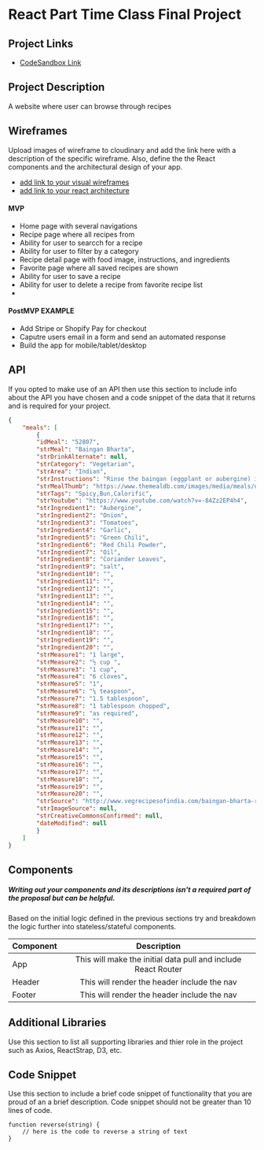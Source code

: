 # React Part Time Class Final Project

## Project Links

- [CodeSandbox Link](https://codesandbox.io/s/react-final-ashley-8v6d04)

## Project Description

A website where user can browse through recipes


## Wireframes

Upload images of wireframe to cloudinary and add the link here with a description of the specific wireframe. Also, define the the React components and the architectural design of your app.

- [add link to your visual wireframes]()
- [add link to your react architecture]()


#### MVP 

- Home page with several navigations
- Recipe page where all recipes from
- Ability for user to searcch for a recipe
- Ability for user to filter by a category
- Recipe detail page with food image, instructions, and ingredients
- Favorite page where all saved recipes are shown
- Ability for user to save a recipe
- Ability for user to delete a recipe from favorite recipe list
- 

#### PostMVP EXAMPLE

- Add Stripe or Shopify Pay for checkout
- Caputre users email in a form and send an automated response
- Build the app for mobile/tablet/desktop

## API

If you opted to make use of an API then use this section to include info about the API you have chosen and a code snippet of the data that it returns and is required for your project. 


```json
{
	"meals": [
		{
		"idMeal": "52807",
		"strMeal": "Baingan Bharta",
		"strDrinkAlternate": null,
		"strCategory": "Vegetarian",
		"strArea": "Indian",
		"strInstructions": "Rinse the baingan (eggplant or aubergine) in water. Pat dry with a kitchen napkin. Apply some oil all over and\r\nkeep it for roasting on an open flame. You can also grill the baingan or roast in the oven. But then you won't get\r\nthe smoky flavor of the baingan. Keep the eggplant turning after a 2 to 3 minutes on the flame, so that its evenly\r\ncooked. You could also embed some garlic cloves in the baingan and then roast it.\r\n2. Roast the aubergine till its completely cooked and tender. With a knife check the doneness. The knife should slid\r\neasily in aubergines without any resistance. Remove the baingan and immerse in a bowl of water till it cools\r\ndown.\r\n3. You can also do the dhungar technique of infusing charcoal smoky flavor in the baingan. This is an optional step.\r\nUse natural charcoal for this method. Heat a small piece of charcoal on flame till it becomes smoking hot and red.\r\n4. Make small cuts on the baingan with a knife. Place the red hot charcoal in the same plate where the roasted\r\naubergine is kept. Add a few drops of oil on the charcoal. The charcoal would begin to smoke.\r\n5. As soon as smoke begins to release from the charcoal, cover the entire plate tightly with a large bowl. Allow the\r\ncharcoal smoke to get infused for 1 to 2 minutes. The more you do, the more smoky the baingan bharta will\r\nbecome. I just keep for a minute. Alternatively, you can also do this dhungar method once the baingan bharta is\r\ncooked, just like the way we do for Dal Tadka.\r\n6. Peel the skin from the roasted and smoked eggplant.\r\n7. Chop the cooked eggplant finely or you can even mash it.\r\n8. In a kadai or pan, heat oil. Then add finely chopped onions and garlic.\r\n9. Saute the onions till translucent. Don't brown them.\r\n10. Add chopped green chilies and saute for a minute.\r\n11. Add the chopped tomatoes and mix it well.\r\n12. Bhuno (saute) the tomatoes till the oil starts separating from the mixture.\r\n13. Now add the red chili powder. Stir and mix well.\r\n14. Add the chopped cooked baingan.\r\n15. Stir and mix the chopped baingan very well with the onion­tomato masala mixture.\r\n16. Season with salt. Stir and saute for some more 4 to 5 minutes more.\r\n17. Finally stir in the coriander leaves with the baingan bharta or garnish it with them. Serve Baingan Bharta with\r\nphulkas, rotis or chapatis. It goes well even with bread, toasted or grilled bread and plain rice or jeera rice.",
		"strMealThumb": "https://www.themealdb.com/images/media/meals/urtpqw1487341253.jpg",
		"strTags": "Spicy,Bun,Calorific",
		"strYoutube": "https://www.youtube.com/watch?v=-84Zz2EP4h4",
		"strIngredient1": "Aubergine",
		"strIngredient2": "Onion",
		"strIngredient3": "Tomatoes",
		"strIngredient4": "Garlic",
		"strIngredient5": "Green Chili",
		"strIngredient6": "Red Chili Powder",
		"strIngredient7": "Oil",
		"strIngredient8": "Coriander Leaves",
		"strIngredient9": "salt",
		"strIngredient10": "",
		"strIngredient11": "",
		"strIngredient12": "",
		"strIngredient13": "",
		"strIngredient14": "",
		"strIngredient15": "",
		"strIngredient16": "",
		"strIngredient17": "",
		"strIngredient18": "",
		"strIngredient19": "",
		"strIngredient20": "",
		"strMeasure1": "1 large",
		"strMeasure2": "½ cup ",
		"strMeasure3": "1 cup",
		"strMeasure4": "6 cloves",
		"strMeasure5": "1",
		"strMeasure6": "¼ teaspoon",
		"strMeasure7": "1.5 tablespoon",
		"strMeasure8": "1 tablespoon chopped",
		"strMeasure9": "as required",
		"strMeasure10": "",
		"strMeasure11": "",
		"strMeasure12": "",
		"strMeasure13": "",
		"strMeasure14": "",
		"strMeasure15": "",
		"strMeasure16": "",
		"strMeasure17": "",
		"strMeasure18": "",
		"strMeasure19": "",
		"strMeasure20": "",
		"strSource": "http://www.vegrecipesofindia.com/baingan-bharta-recipe-punjabi-baingan-bharta-recipe/",
		"strImageSource": null,
		"strCreativeCommonsConfirmed": null,
		"dateModified": null
		}
	]
}
```

## Components
##### Writing out your components and its descriptions isn't a required part of the proposal but can be helpful.

Based on the initial logic defined in the previous sections try and breakdown the logic further into stateless/stateful components. 

| Component | Description | 
| --- | :---: |  
| App | This will make the initial data pull and include React Router| 
| Header | This will render the header include the nav | 
| Footer | This will render the header include the nav | 


## Additional Libraries
 Use this section to list all supporting libraries and thier role in the project such as Axios, ReactStrap, D3, etc. 

## Code Snippet

Use this section to include a brief code snippet of functionality that you are proud of an a brief description.  Code snippet should not be greater than 10 lines of code. 

```
function reverse(string) {
	// here is the code to reverse a string of text
}
```
